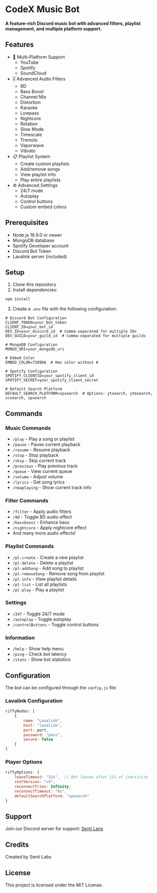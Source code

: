 # CodeX Music Bot

**A feature-rich Discord music bot with advanced filters, playlist management, and multiple platform support.**

## Features

- 🎵 Multi-Platform Support
  - YouTube
  - Spotify
  - SoundCloud
- 🎚️ Advanced Audio Filters
  - 8D
  - Bass Boost
  - Channel Mix
  - Distortion
  - Karaoke
  - Lowpass
  - Nightcore
  - Rotation
  - Slow Mode
  - Timescale
  - Tremolo
  - Vaporwave
  - Vibrato
- 📋 Playlist System
  - Create custom playlists
  - Add/remove songs
  - View playlist info
  - Play entire playlists
- ⚙️ Advanced Settings
  - 24/7 mode
  - Autoplay
  - Control buttons
  - Custom embed colors

## Prerequisites

- Node.js 16.9.0 or newer
- MongoDB database
- Spotify Developer account
- Discord Bot Token
- Lavalink server (included)

## Setup

1. Clone this repository
2. Install dependencies:
```bash
npm install
```

3. Create a `.env` file with the following configuration:
```env
# Discord Bot Configuration
CLIENT_TOKEN=your_bot_token
CLIENT_ID=your_bot_id
DEV_ID=your_discord_id  # Comma-separated for multiple IDs
DEV_GUILD=your_guild_id  # Comma-separated for multiple guilds

# MongoDB Configuration
MONGO_URI=your_mongodb_uri

# Embed Color
EMBED_COLOR=7289DA  # Hex color without #

# Spotify Configuration
SPOTIFY_CLIENTID=your_spotify_client_id
SPOTIFY_SECRET=your_spotify_client_secret

# Default Search Platform
DEFAULT_SEARCH_PLATFORM=spsearch  # Options: ytsearch, ytmsearch, scsearch, spsearch
```

## Commands

### Music Commands
- `/play` - Play a song or playlist
- `/pause` - Pause current playback
- `/resume` - Resume playback
- `/stop` - Stop playback
- `/skip` - Skip current track
- `/previous` - Play previous track
- `/queue` - View current queue
- `/volume` - Adjust volume
- `/lyrics` - Get song lyrics
- `/nowplaying` - Show current track info

### Filter Commands
- `/filter` - Apply audio filters
- `/8d` - Toggle 8D audio effect
- `/bassboost` - Enhance bass
- `/nightcore` - Apply nightcore effect
- And many more audio effects!

### Playlist Commands
- `/pl-create` - Create a new playlist
- `/pl-delete` - Delete a playlist
- `/pl-addSong` - Add song to playlist
- `/pl-removeSong` - Remove song from playlist
- `/pl-info` - View playlist details
- `/pl-list` - List all playlists
- `/pl-play` - Play a playlist

### Settings
- `/247` - Toggle 24/7 mode
- `/autoplay` - Toggle autoplay
- `/controlButtons` - Toggle control buttons

### Information
- `/help` - Show help menu
- `/ping` - Check bot latency
- `/stats` - Show bot statistics

## Configuration

The bot can be configured through the `config.js` file:

### Lavalink Configuration
```javascript
riffyNodes: [
    {
        name: "Lavalink",
        host: "lavalink",
        port: port,
        password: "pass",
        secure: false
    }
]
```

### Player Options
```javascript
riffyOptions: {
    leaveTimeout: "15s",  // Bot leaves after 15s of inactivity
    restVersion: "v4",
    reconnectTries: Infinity,
    reconnectTimeout: "6s",
    defaultSearchPlatform: "spsearch"
}
```

## Support

Join our Discord server for support: [Senti Lans](https://discord.gg/u6rfKKaBp7)

## Credits

Created by Senti Labs

## License

This project is licensed under the MIT License.
